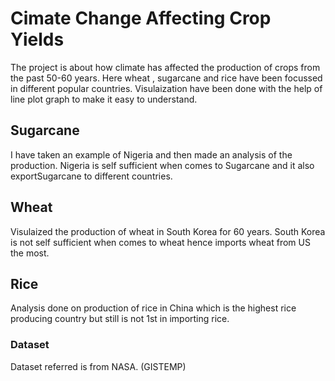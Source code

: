# Cimate Change Affecting Crop Yields
The project is about how climate has affected the production of crops from the past 50-60 years.
Here wheat , sugarcane and rice have been focussed in different popular countries.
Visulaization have been done with the help of line plot graph to make it easy to understand.

## Sugarcane
I have taken an example of Nigeria and then made an analysis of the production. Nigeria is self sufficient when comes to Sugarcane and it also exportSugarcane to different countries.
## Wheat
Visulaized the production of wheat in South Korea for 60 years. South Korea is not self sufficient when comes to wheat hence imports wheat from US the most.
## Rice
Analysis done on production of rice in China which is the highest rice producing country but still is not 1st in importing rice.
### Dataset
Dataset referred is from NASA. (GISTEMP)
